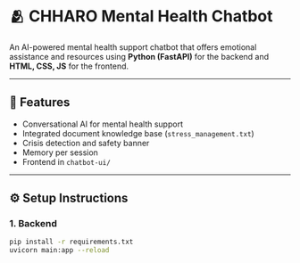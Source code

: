 # 🫂 CHHARO Mental Health Chatbot

An AI-powered mental health support chatbot that offers emotional assistance and resources using **Python (FastAPI)** for the backend and **HTML, CSS, JS** for the frontend.

---

## 🧠 Features
- Conversational AI for mental health support  
- Integrated document knowledge base (`stress_management.txt`)  
- Crisis detection and safety banner  
- Memory per session  
- Frontend in `chatbot-ui/`

---

## ⚙️ Setup Instructions

### 1. Backend
```bash
pip install -r requirements.txt
uvicorn main:app --reload
